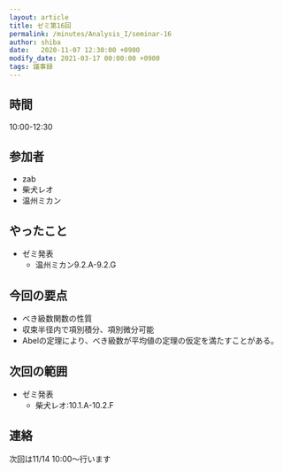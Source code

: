 ```yaml
---
layout: article
title: ゼミ第16回
permalink: /minutes/Analysis_I/seminar-16
author: shiba
date:   2020-11-07 12:30:00 +0900
modify_date: 2021-03-17 00:00:00 +0900
tags: 議事録
---
```


## 時間

10:00-12:30

## 参加者

- zab
- 柴犬レオ
- 温州ミカン

## やったこと

- ゼミ発表
  - 温州ミカン9.2.A-9.2.G

## 今回の要点

- べき級数関数の性質
- 収束半径内で項別積分、項別微分可能
- Abelの定理により、べき級数が平均値の定理の仮定を満たすことがある。

## 次回の範囲

- ゼミ発表
  - 柴犬レオ:10.1.A-10.2.F

## 連絡

次回は11/14 10:00～行います
